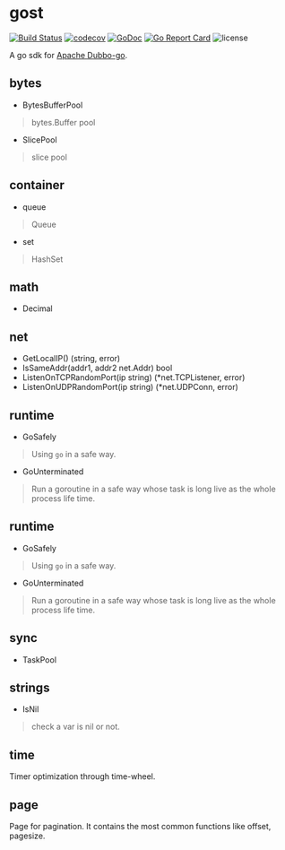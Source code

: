 # gost

[![Build Status](https://travis-ci.org/dubbogo/gost.png?branch=master)](https://travis-ci.org/dubbogo/gost)
[![codecov](https://codecov.io/gh/dubbogo/gost/branch/master/graph/badge.svg)](https://codecov.io/gh/dubbogo/gost)
[![GoDoc](https://godoc.org/github.com/dubbogo/gost?status.svg)](https://godoc.org/github.com/dubbogo/gost)
[![Go Report Card](https://goreportcard.com/badge/github.com/dubbogo/gost)](https://goreportcard.com/report/github.com/dubbogo/gost)
![license](https://img.shields.io/badge/license-Apache--2.0-green.svg)

A go sdk for [Apache Dubbo-go](github.com/apache/dubbo-go).

## bytes

* BytesBufferPool
> bytes.Buffer pool

* SlicePool
> slice pool

## container

* queue
> Queue

* set
> HashSet

## math

* Decimal

## net

* GetLocalIP() (string, error)
* IsSameAddr(addr1, addr2 net.Addr) bool
* ListenOnTCPRandomPort(ip string) (*net.TCPListener, error) 
* ListenOnUDPRandomPort(ip string) (*net.UDPConn, error)

## runtime

* GoSafely 
> Using `go` in a safe way.

* GoUnterminated
> Run a goroutine in a safe way whose task is long live as the whole process life time.

## runtime

* GoSafely 
> Using `go` in a safe way.
* GoUnterminated
> Run a goroutine in a safe way whose task is long live as the whole process life time.

## sync

* TaskPool

## strings

* IsNil
> check a var is nil or not.

## time

Timer optimization through time-wheel.

## page

Page for pagination. It contains the most common functions like offset, pagesize.

